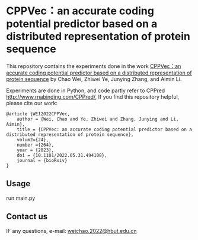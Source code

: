 # CPPVec：an accurate coding potential predictor based on a distributed representation of protein sequence


This repository contains the experiments done in the work [CPPVec：an accurate coding potential predictor based on a distributed representation of protein sequence](https://www.biorxiv.org/content/10.1101/2022.05.31.494108v1) by Chao Wei, Zhiwei Ye, Junying Zhang, and Aimin Li.

Experiments are done in Python, and code partly refer to CPPred http://www.rnabinding.com/CPPred/, If you find this repository helpful, please cite our work:

```
@article {WEI2022CPPVec,
	author = {Wei, Chao and Ye, Zhiwei and Zhang, Junying and Li, Aimin},
	title = {CPPVec: an accurate coding potential predictor based on a distributed representation of protein sequence},
	volum2={24},
	number ={264},
	year = {2023},
	doi = {10.1101/2022.05.31.494108},
	journal = {bioRxiv}
}
```

## Usage

run main.py

## Contact us

IF any questions, e-mail: weichao.2022@hbut.edu.cn


